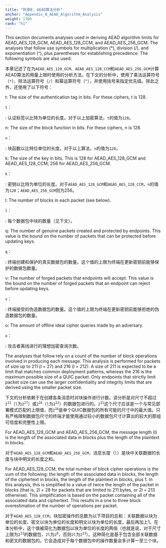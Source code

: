 ```yaml
---
title: "附录B. AEAD算法分析"
anchor: "Appendix_B_AEAD_Algorithm_Analysis"
weight: 1300
rank: "h1"
---
```


This section documents analyses used in deriving AEAD algorithm limits for AEAD_AES_128_GCM, AEAD_AES_128_CCM, and AEAD_AES_256_GCM. The analyses that follow use symbols for multiplication (*), division (/), and exponentiation (^), plus parentheses for establishing precedence. The following symbols are also used:

本章记述了在为`AEAD_AES_128_GCM`、`AEAD_AES_128_CCM`和`AEAD_AES_256_GCM`计算AEAD算法的用量上限时使用的分析方法。在下文的分析中，使用了乘法运算符号（`*`）、除法运算符号（`/`）和幂运算符号（`^`），并使用括号来指定优先级。除此之外，还使用了以下符号：

t:
The size of the authentication tag in bits. For these ciphers, t is 128.

`t`：

:   认证标签以比特为单位的长度。对于以上加密算法，`t`的值为`128`。

n:
The size of the block function in bits. For these ciphers, n is 128.

`n`：

:   块函数以比特位单位的长度。对于以上算法，`n`的值为`128`。

k:
The size of the key in bits. This is 128 for AEAD_AES_128_GCM and AEAD_AES_128_CCM; 256 for AEAD_AES_256_GCM.

`k`：

:   密钥以比特为单位的长度。对于`AEAD_AES_128_GCM`和`AEAD_AES_128_CCM`，`n`的值为`128`；`AEAD_AES_256_GCM`则为256。

l:
The number of blocks in each packet (see below).

`l`：

:   每个数据包中块的数量（见下文）。

q:
The number of genuine packets created and protected by endpoints. This value is the bound on the number of packets that can be protected before updating keys.

`q`：

:   终端创建和保护的真实数据包的数量。这个值的上限为终端在更新密钥前能够保护的数据包数量。

v:
The number of forged packets that endpoints will accept. This value is the bound on the number of forged packets that an endpoint can reject before updating keys.

`v`：

:   终端接受的伪造数据包的数量。这个值的上限为终端在更新密钥前能够拒绝的伪造数据包的数量。

o:
The amount of offline ideal cipher queries made by an adversary.

`o`：

:   攻击者离线进行的理想加密查询次数。

The analyses that follow rely on a count of the number of block operations involved in producing each message. This analysis is performed for packets of size up to 211 (l = 27) and 216 (l = 212). A size of 211 is expected to be a limit that matches common deployment patterns, whereas the 216 is the maximum possible size of a QUIC packet. Only endpoints that strictly limit packet size can use the larger confidentiality and integrity limits that are derived using the smaller packet size.

下文的分析依赖于在创建各条消息时对块操作进行计数。该分析是对尺寸不超过<code>2<sup>11</sup></code>（`l`为<code>2<sup>27</sup></code>）或<code>2<sup>16</sup></code>（`l`为<code>2<sup>12</sup></code>）的数据包进行的。<code>2<sup>11</sup></code>这个尺寸应该是一个与常见部署模式匹配的上限值，而<code>2<sup>16</sup></code>是单个QUIC数据包的所有可能的尺寸中的最大值。只有严格限制数据包尺寸的终端才能使用通过较小的数据包尺寸计算出的较大的那组可信度和完整性上限。

For AEAD_AES_128_GCM and AEAD_AES_256_GCM, the message length (l) is the length of the associated data in blocks plus the length of the plaintext in blocks.

对于`AEAD_AES_128_GCM`和`AEAD_AES_256_GCM`，消息长度（`l`）是块中关联数据的长度与块中明文的长度之和。

For AEAD_AES_128_CCM, the total number of block cipher operations is the sum of the following: the length of the associated data in blocks, the length of the ciphertext in blocks, the length of the plaintext in blocks, plus 1. In this analysis, this is simplified to a value of twice the length of the packet in blocks (that is, 2l = 28 for packets that are limited to 211 bytes, or 2l = 213 otherwise). This simplification is based on the packet containing all of the associated data and ciphertext. This results in a one to three block overestimation of the number of operations per packet.

对于`AEAD_AES_128_CCM`，块加密操作的总数为以下项目的总和：关联数据以块为单位的长度、密文以块为单位的长度和明文以块为单位的长度，最后再加上1。在本分析中，这个值被简化为数据包以块为单位的长度的两倍（也就是说，对于尺寸上限为<code>2<sup>11</sup></code>的数据包，`2l`为<code>2<sup>8</sup></code>，否则`2l`为<code>2<sup>13</sup></code>）。这种简化是基于包含全部关联数据和密文的数据包的。它会造成对于每个数据包中的操作数量会多计算一至三个块。
